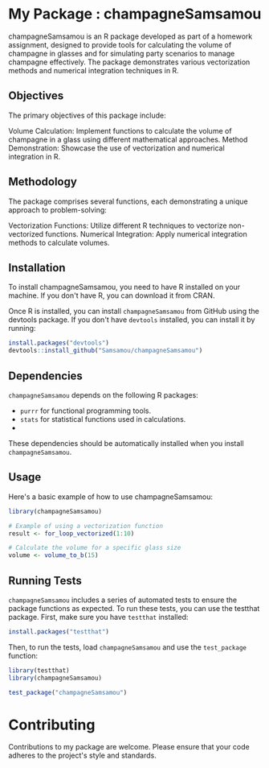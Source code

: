 # My Package : champagneSamsamou

champagneSamsamou is an R package developed as part of a homework assignment, designed to provide tools for calculating the volume of champagne in glasses and for simulating party scenarios to manage champagne effectively. The package demonstrates various vectorization methods and numerical integration techniques in R.

## Objectives
The primary objectives of this package include:

Volume Calculation: Implement functions to calculate the volume of champagne in a glass using different mathematical approaches.
Method Demonstration: Showcase the use of vectorization and numerical integration in R.

## Methodology
The package comprises several functions, each demonstrating a unique approach to problem-solving:

Vectorization Functions: Utilize different R techniques to vectorize non-vectorized functions.
Numerical Integration: Apply numerical integration methods to calculate volumes.

## Installation
To install champagneSamsamou, you need to have R installed on your machine. If you don't have R, you can download it from CRAN.

Once R is installed, you can install `champagneSamsamou` from GitHub using the devtools package. If you don't have `devtools` installed, you can install it by running:

```r
install.packages("devtools")
devtools::install_github("Samsamou/champagneSamsamou")
```
## Dependencies
`champagneSamsamou` depends on the following R packages:

- `purrr` for functional programming tools.
- `stats` for statistical functions used in calculations.
- 
These dependencies should be automatically installed when you install `champagneSamsamou`.

## Usage
Here's a basic example of how to use champagneSamsamou:

```r
library(champagneSamsamou)

# Example of using a vectorization function
result <- for_loop_vectorized(1:10)

# Calculate the volume for a specific glass size
volume <- volume_to_b(15)
```

## Running Tests

`champagneSamsamou` includes a series of automated tests to ensure the package functions as expected. To run these tests, you can use the testthat package. First, make sure you have `testthat` installed:

```r
install.packages("testthat")
```
Then, to run the tests, load `champagneSamsamou` and use the `test_package` function:

```r
library(testthat)
library(champagneSamsamou)

test_package("champagneSamsamou")
```

# Contributing
Contributions to my package are welcome. Please ensure that your code adheres to the project's style and standards.
